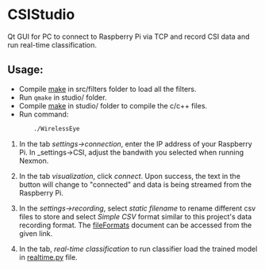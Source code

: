# CSIStudio

Qt GUI for PC to connect to Raspberry Pi via TCP and record CSI data and run real-time classification.

## Usage:

- Compile [make](./src/filters/Makefile) in src/filters folder to load all the filters.
- Run `qmake` in studio/ folder.
- Compile [make](./Makefile) in studio/ folder to compile the c/c++ files.
- Run command:
    ```bash
        ./WirelessEye
    ```

1. In the tab _settings->connection_, enter the IP address of your Raspberry Pi. In _settings->CSI, adjust the bandwith you selected when running Nexmon.

2. In the tab _visualization_, click _connect_. Upon success, the text in the button will change to "connected" and data is being streamed from the Raspberry Pi.

3. In the _settings->recording_, select _static filename_ to rename different csv files to store and select _Simple CSV_ format similar to this project's data recording format. The [fileFormats](../../../Reference%20Papers/Related%20Works/fileFormats.pdf) document can be accessed from the given link.

5. In the tab, _real-time classification_ to run classifier load the trained model in [realtime.py](./realtime.py) file.